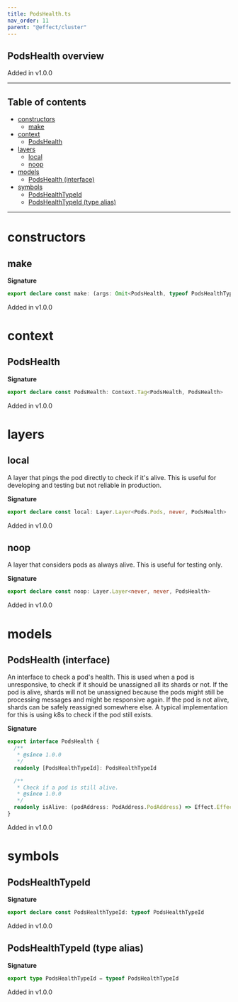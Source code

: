 ```yaml
---
title: PodsHealth.ts
nav_order: 11
parent: "@effect/cluster"
---
```


## PodsHealth overview

Added in v1.0.0

---

<h2 class="text-delta">Table of contents</h2>

- [constructors](#constructors)
  - [make](#make)
- [context](#context)
  - [PodsHealth](#podshealth)
- [layers](#layers)
  - [local](#local)
  - [noop](#noop)
- [models](#models)
  - [PodsHealth (interface)](#podshealth-interface)
- [symbols](#symbols)
  - [PodsHealthTypeId](#podshealthtypeid)
  - [PodsHealthTypeId (type alias)](#podshealthtypeid-type-alias)

---

# constructors

## make

**Signature**

```ts
export declare const make: (args: Omit<PodsHealth, typeof PodsHealthTypeId>) => PodsHealth
```

Added in v1.0.0

# context

## PodsHealth

**Signature**

```ts
export declare const PodsHealth: Context.Tag<PodsHealth, PodsHealth>
```

Added in v1.0.0

# layers

## local

A layer that pings the pod directly to check if it's alive.
This is useful for developing and testing but not reliable in production.

**Signature**

```ts
export declare const local: Layer.Layer<Pods.Pods, never, PodsHealth>
```

Added in v1.0.0

## noop

A layer that considers pods as always alive.
This is useful for testing only.

**Signature**

```ts
export declare const noop: Layer.Layer<never, never, PodsHealth>
```

Added in v1.0.0

# models

## PodsHealth (interface)

An interface to check a pod's health.
This is used when a pod is unresponsive, to check if it should be unassigned all its shards or not.
If the pod is alive, shards will not be unassigned because the pods might still be processing messages and might be responsive again.
If the pod is not alive, shards can be safely reassigned somewhere else.
A typical implementation for this is using k8s to check if the pod still exists.

**Signature**

```ts
export interface PodsHealth {
  /**
   * @since 1.0.0
   */
  readonly [PodsHealthTypeId]: PodsHealthTypeId

  /**
   * Check if a pod is still alive.
   * @since 1.0.0
   */
  readonly isAlive: (podAddress: PodAddress.PodAddress) => Effect.Effect<never, never, boolean>
}
```

Added in v1.0.0

# symbols

## PodsHealthTypeId

**Signature**

```ts
export declare const PodsHealthTypeId: typeof PodsHealthTypeId
```

Added in v1.0.0

## PodsHealthTypeId (type alias)

**Signature**

```ts
export type PodsHealthTypeId = typeof PodsHealthTypeId
```

Added in v1.0.0
